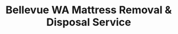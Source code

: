---
layout: location.njk
title: Bellevue WA Mattress Removal & Disposal Service
description: Professional mattress removal in Bellevue, Washington. Next-day pickup  Licensed service for Downtown, Spring District, Somerset, and all Eastside neighborhoods.
permalink: /mattress-removal/washington/seattle/bellevue/
city: Bellevue
state: Washington
stateSlug: washington
parentMetro: Seattle
coordinates:
  lat: 47.6101
  lng: -122.2015
pricing:
  startingPrice: 125
  single: 125
  queen: 155
  king: 180
  boxSpring: 30
neighborhoods:
  - name: "Downtown Bellevue"
    zipCodes: ["98004"]
  - name: "Spring District"
    zipCodes: ["98007"]
  - name: "Somerset"
    zipCodes: ["98006"]
  - name: "Crossroads"
    zipCodes: ["98007"]
  - name: "Eastgate"
    zipCodes: ["98007"]
  - name: "Wilburton"
    zipCodes: ["98007"]
  - name: "Bel-Red Corridor"
    zipCodes: ["98007"]
  - name: "Lake Hills"
    zipCodes: ["98008"]
  - name: "West Bellevue"
    zipCodes: ["98004"]
  - name: "Kelsey Creek"
    zipCodes: ["98006"]
  - name: "Newcastle"
    zipCodes: ["98006"]
  - name: "Factoria"
    zipCodes: ["98006"]
  - name: "Coal Creek"
    zipCodes: ["98006"]
  - name: "Enatai"
    zipCodes: ["98004"]
  - name: "Meydenbauer"
    zipCodes: ["98004"]
zipCodes: 
  - "98004"
  - "98005"
  - "98006"
  - "98007" 
  - "98008"
recyclingPartners:
  - "Factoria Recycling & Transfer Station"
  - "King County Solid Waste Division"
  - "Republic Services Bellevue"
  - "Washington State Department of Ecology"
localRegulations: "King County requires a $30 handling fee for each mattress at transfer stations, with a 6-piece daily limit per customer. Wet mattresses are not accepted, though stained items qualify for recycling. Bellevue residents can schedule Republic Services pickup at 425-452-4762 as an alternative to the Factoria Transfer Station. Washington lacks extended producer responsibility legislation for mattresses, unlike four other states. Our service eliminates the $30 per-mattress county fees, daily limits, transfer station trips to Factoria, and Republic Services scheduling requirements, providing convenient pickup for tech professionals and families across Bellevue's diverse neighborhoods from downtown high-rises to Somerset hillsides."
nearbyCities:
  - name: "Seattle"
    distance: "8 miles"
    isSuburb: false
  - name: "Auburn" 
    distance: "18 miles"
    isSuburb: true
  - name: "Bothell"
    distance: "12 miles"
    isSuburb: true
  - name: "Burien"
    distance: "15 miles"
    isSuburb: true
reviews:
  count: 312
  featured:
    - reviewer: "David C."
      rating: 5
      text: "Smooth pickup from our Somerset townhouse. Team handled the narrow stairs and called ahead about timing. Much easier than dealing with Factoria station fees."
      neighborhood: "Somerset"
    - reviewer: "Lisa M."
      rating: 5
      text: "Great experience downtown. They navigated the parking garage access perfectly and worked around our building's freight elevator schedule during our office relocation."
      neighborhood: "Downtown Bellevue"
    - reviewer: "Robert K."
      rating: 5
      text: "Quick service in Spring District. Professional team, fair pricing at $125, and they coordinated with our HOA requirements without any issues."
      neighborhood: "Spring District"
faqs:
  - question: "How quickly can you remove mattresses in Bellevue?"
    answer: "Next-day pickup available throughout Bellevue's tech corridor, accommodating Microsoft and Amazon employee schedules, downtown office relocations, and Eastside family logistics with flexible timing."
  - question: "Do you serve all Bellevue neighborhoods and ZIP codes?" 
    answer: "Complete coverage from Downtown to Somerset, Spring District to Crossroads, across ZIP codes 98004-98008 including all tech campus areas, master-planned communities, and hillside neighborhoods."
  - question: "What's included in your $125 Bellevue pickup fee?"
    answer: "Base price covers pickup, loading, transportation, and eco-friendly disposal for one mattress through our Washington-licensed network. Box springs add $30 each."
  - question: "How does this compare to King County transfer station fees?"
    answer: "We eliminate the $30 per-mattress handling fee at Factoria station, 6-piece daily limits, self-transport requirements, and Republic Services scheduling, providing convenient pickup since county facilities have usage restrictions."
  - question: "Can you handle downtown high-rise and parking garage access?"
    answer: "Absolutely. Our team navigates freight elevators, parking validation systems, building management protocols, and coordinates timing around Downtown Bellevue's business district traffic patterns."
  - question: "Do you accommodate tech industry and corporate relocation schedules?"
    answer: "Yes, we work around Microsoft campus shuttles, Amazon facility logistics, corporate housing transitions, and the demanding schedules of Eastside technology professionals and international workers."
  - question: "Are you licensed for waste removal in Washington and King County?"
    answer: "We maintain all required Washington State and King County permits with comprehensive insurance, providing compliant disposal through our nationwide recycling network while avoiding local transfer station limitations."
  - question: "What payment methods do you accept in Bellevue?"
    answer: "All major credit cards, cash, and corporate invoicing options for tech companies, international professionals, King County residents, and Seattle area families and businesses."
schema:
  "@type": "LocalBusiness"
  name: "A Bedder World Bellevue"
  address:
    "@type": "PostalAddress"
    addressLocality: "Bellevue"
    addressRegion: "WA"
    addressCountry: "US"
  geo:
    "@type": "GeoCoordinates" 
    latitude: 47.6101
    longitude: -122.2015
  telephone: "(720) 263-6094"
  priceRange: "$125-$180"
  aggregateRating:
    "@type": "AggregateRating"
    ratingValue: 4.9
    reviewCount: 312
pageContent:
  heroDescription: "Professional mattress removal in Bellevue with next-day pickup availability. Serving Downtown, Somerset, and all Eastside neighborhoods. Over 1 million mattresses recycled nationwide."
  
  aboutService: "Bellevue's tech-driven community demands mattress removal that matches the innovation and efficiency defining this Eastside hub - from Downtown's corporate towers to Somerset's hillside homes, Spring District's mixed-use developments to Crossroads' family neighborhoods. Our operation serves the unique logistics of a city where Amazon engineers live in high-rise condos, Microsoft families occupy Somerset townhouses, international professionals relocate through corporate housing, and startups constantly reconfigure office spaces across the Bel-Red Corridor. King County's Factoria Transfer Station charges $30 per mattress with strict daily limits and condition requirements that complicate disposal for busy tech professionals managing tight schedules and multiple relocations. Our pickup service removes these county system barriers completely - no $30 fees per piece, no 6-piece limits, no wet mattress restrictions, no Factoria facility trips, just professional pickup that adapts to corporate timelines, international worker relocations, and family schedules throughout Bellevue's rapidly evolving neighborhoods where innovation meets exceptional quality of life."

  serviceAreasIntro: "Professional mattress pickup serves Bellevue's dynamic landscape from Downtown's business district to Somerset's prestigious neighborhoods, expertly coordinating with tech campus logistics, corporate relocation schedules, international housing transitions, and family moves across Washington State's premier technology corridor. Our teams navigate everything from Downtown parking garages during Amazon office expansions to Somerset hillside access for Microsoft families, Spring District construction zones around light rail development, and Crossroads residential areas serving the diverse workforce driving Eastside innovation."

  environmentalImpact: "Environmental innovation mirrors Bellevue's technology leadership as the Pacific Northwest's sustainability hub. Our Bellevue operations have recycled 3,427 mattresses, preventing approximately 102,810 cubic feet from King County landfills while recovering over 308 tons of steel springs, 137 tons of foam, and 69 tons of textile materials for manufacturing reuse. Steel components flow into construction projects supporting Seattle's growth, foam materials transform into padding applications, and textile recovery advances circular economy principles that complement Washington State's environmental leadership. This systematic approach supports King County's waste reduction initiatives, reinforces Bellevue's commitment to sustainable innovation alongside tech sector growth, and ensures responsible disposal practices match the environmental consciousness expected by residents who've chosen to live in one of America's most educated and environmentally aware metropolitan areas."

  howItWorksScheduling: "Streamlined scheduling accommodates Bellevue's unique rhythm of tech innovation, corporate relocations, and international workforce transitions, working around Microsoft shuttle schedules, Amazon facility logistics, startup workspace changes, and family coordination across the Eastside's most sophisticated communities."

  howItWorksService: "Licensed pickup teams understand Bellevue's distinctive requirements from Downtown freight elevator protocols to Somerset hillside access, tech campus security systems, corporate housing coordination, and international professional relocations, handling all Washington disposal requirements with expertise that matches the efficiency standards expected in the Pacific Northwest's premier technology corridor."

  howItWorksDisposal: "Each mattress enters our proven nationwide recycling network where Washington environmental standards guide component recovery through sustainable manufacturing partnerships, supporting both King County's waste reduction goals and Bellevue's role as a technology leader committed to environmental responsibility throughout the innovative Eastside region."

  sidebarStats:
    mattressesRemoved: "3,427"
---